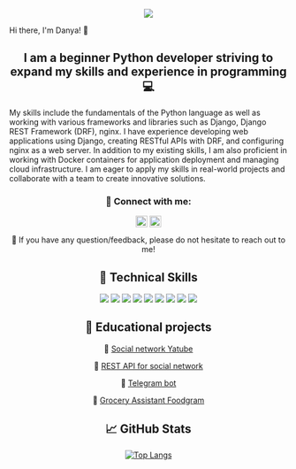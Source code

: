 <p align="center">
  <img src="https://i.ibb.co/pz6dv7t/Colorful-Blue-and-Purple-Animated-You-Tube-Outro-1-1.gif"></a>
</p>
Hi there, I'm Danya! 👋
</h3>

<h2 align="center">
I am a beginner Python developer striving to expand my skills and experience in programming💻
</h2> 

<h7 align="center">
My skills include the fundamentals of the Python language as well as working with various frameworks and libraries such as Django, Django REST Framework (DRF), nginx. I have experience developing web applications using Django, creating RESTful APIs with DRF, and configuring nginx as a web server.
In addition to my existing skills, I am also proficient in working with Docker containers for application deployment and managing cloud infrastructure. 
I am eager to apply my skills in real-world projects and collaborate with a team to create innovative solutions.
</h7> 

<h7 align="center">


### 🤝 Connect with me:

<a href="https://t.me/dnevskiy"><img align="center" src="https://logos-download.com/wp-content/uploads/2016/07/Telegram_5.x_version_2019_Logo.png" alt="Yu Shi | LinkedIn" width="21px"/></a>
<a href="https://career.habr.com/d_nevskiy"><img align="center" src="https://sun9-70.userapi.com/impg/c855020/v855020230/19f87a/xPnxD7UaazE.jpg?size=480x480&quality=96&sign=ca5dc0b29cfcb2c238302a6edfea1948&type=album" alt="Yu Shi | Instagram" width="21px"/></a>



💬 If you have any question/feedback, please do not hesitate to reach out to me!

## 💼 Technical Skills

![](https://img.shields.io/badge/Python-informational?style=flat&logo=python&color=61DAFB)
![](https://img.shields.io/badge/Django-informational?style=flat&logo=Django&color=764ABC)
![](https://img.shields.io/badge/PostgreSQL-informational?style=flat&logo=Postgresql&color=F7DF1E)
![](https://img.shields.io/badge/SQLite-informational?style=flat&logo=SQLite&color=003B57)
![](https://img.shields.io/badge/Nginx-informational?style=flat&logo=Nginx&color=CC342D)
![](https://img.shields.io/badge/Gunicorn-informational?style=flat&logo=Gunicorn&color=CC0000)
![](https://img.shields.io/badge/Docker-informational?style=flat&logo=Docker&color=E34F26)
![](https://img.shields.io/badge/YandexCloud-informational?style=flat)
![](https://img.shields.io/badge/Linux-informational?style=flat&logo=linux&color=CC0000)

## 📝 Educational projects
📌 [Social network Yatube](https://github.com/D-Nevskiy/yatube_final)

📌 [REST API for social network](https://github.com/D-Nevskiy/api_for_yatube_final)

📌 [Telegram bot](https://github.com/D-Nevskiy/homework_bot)

📌 [Grocery Assistant Foodgram](https://github.com/D-Nevskiy/foodgram-project-react)

## 📈 GitHub Stats 

[![Top Langs](https://github-readme-stats.vercel.app/api/top-langs/?username=D-Nevskiy&layout=compact)](https://github.com/D-Nevskiy)
</h7> 
